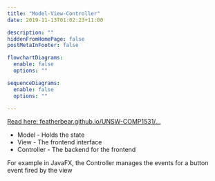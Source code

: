 ```yaml
---
title: "Model-View-Controller"
date: 2019-11-13T01:02:23+11:00

description: ""
hiddenFromHomePage: false
postMetaInFooter: false

flowchartDiagrams:
  enable: false
  options: ""

sequenceDiagrams: 
  enable: false
  options: ""

---
```


[Read here: featherbear.github.io/UNSW-COMP1531/...](https://featherbear.github.io/UNSW-COMP1531/blog/post/effective-software-design/#model-view-controller-mvc)

* Model - Holds the state
* View - The frontend interface
* Controller - The backend for the frontend

For example in JavaFX, the Controller manages the events for a button event fired by the view

